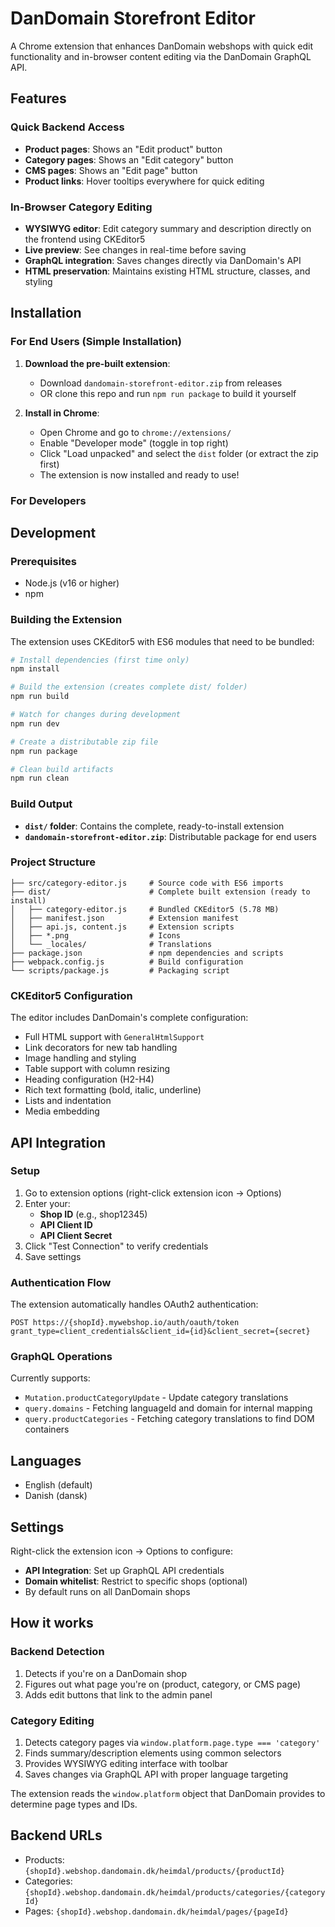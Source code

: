# DanDomain Storefront Editor

A Chrome extension that enhances DanDomain webshops with quick edit functionality and in-browser content editing via the DanDomain GraphQL API.

## Features

### Quick Backend Access
- **Product pages**: Shows an "Edit product" button
- **Category pages**: Shows an "Edit category" button
- **CMS pages**: Shows an "Edit page" button
- **Product links**: Hover tooltips everywhere for quick editing

### In-Browser Category Editing
- **WYSIWYG editor**: Edit category summary and description directly on the frontend using CKEditor5
- **Live preview**: See changes in real-time before saving
- **GraphQL integration**: Saves changes directly via DanDomain's API
- **HTML preservation**: Maintains existing HTML structure, classes, and styling

## Installation

### For End Users (Simple Installation)

1. **Download the pre-built extension**:
   - Download `dandomain-storefront-editor.zip` from releases
   - OR clone this repo and run `npm run package` to build it yourself

2. **Install in Chrome**:
   - Open Chrome and go to `chrome://extensions/`
   - Enable "Developer mode" (toggle in top right)
   - Click "Load unpacked" and select the `dist` folder (or extract the zip first)
   - The extension is now installed and ready to use!

### For Developers

## Development

### Prerequisites
- Node.js (v16 or higher)
- npm

### Building the Extension

The extension uses CKEditor5 with ES6 modules that need to be bundled:

```bash
# Install dependencies (first time only)
npm install

# Build the extension (creates complete dist/ folder)
npm run build

# Watch for changes during development
npm run dev

# Create a distributable zip file
npm run package

# Clean build artifacts
npm run clean
```

### Build Output

- **`dist/` folder**: Contains the complete, ready-to-install extension
- **`dandomain-storefront-editor.zip`**: Distributable package for end users

### Project Structure

```
├── src/category-editor.js     # Source code with ES6 imports
├── dist/                      # Complete built extension (ready to install)
│   ├── category-editor.js     # Bundled CKEditor5 (5.78 MB)
│   ├── manifest.json          # Extension manifest
│   ├── api.js, content.js     # Extension scripts
│   ├── *.png                  # Icons
│   └── _locales/              # Translations
├── package.json               # npm dependencies and scripts
├── webpack.config.js          # Build configuration
└── scripts/package.js         # Packaging script
```

### CKEditor5 Configuration

The editor includes DanDomain's complete configuration:
- Full HTML support with `GeneralHtmlSupport`
- Link decorators for new tab handling
- Image handling and styling
- Table support with column resizing
- Heading configuration (H2-H4)
- Rich text formatting (bold, italic, underline)
- Lists and indentation
- Media embedding

## API Integration

### Setup
1. Go to extension options (right-click extension icon → Options)
2. Enter your:
   - **Shop ID** (e.g., shop12345)
   - **API Client ID**
   - **API Client Secret**
3. Click "Test Connection" to verify credentials
4. Save settings

### Authentication Flow
The extension automatically handles OAuth2 authentication:
```
POST https://{shopId}.mywebshop.io/auth/oauth/token
grant_type=client_credentials&client_id={id}&client_secret={secret}
```

### GraphQL Operations
Currently supports:
- `Mutation.productCategoryUpdate` - Update category translations
- `query.domains` - Fetching languageId and domain for internal mapping
- `query.productCategories` - Fetching category translations to find DOM containers

## Languages

- English (default)
- Danish (dansk)

## Settings

Right-click the extension icon → Options to configure:
- **API Integration**: Set up GraphQL API credentials
- **Domain whitelist**: Restrict to specific shops (optional)
- By default runs on all DanDomain shops

## How it works

### Backend Detection
1. Detects if you're on a DanDomain shop
2. Figures out what page you're on (product, category, or CMS page)
3. Adds edit buttons that link to the admin panel

### Category Editing
1. Detects category pages via `window.platform.page.type === 'category'`
2. Finds summary/description elements using common selectors
3. Provides WYSIWYG editing interface with toolbar
4. Saves changes via GraphQL API with proper language targeting

The extension reads the `window.platform` object that DanDomain provides to determine page types and IDs.

## Backend URLs

- Products: `{shopId}.webshop.dandomain.dk/heimdal/products/{productId}`
- Categories: `{shopId}.webshop.dandomain.dk/heimdal/products/categories/{categoryId}`
- Pages: `{shopId}.webshop.dandomain.dk/heimdal/pages/{pageId}`